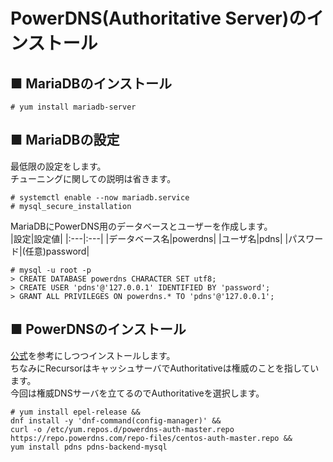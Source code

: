 # PowerDNS(Authoritative Server)のインストール
## ■ MariaDBのインストール
```
# yum install mariadb-server
```
## ■ MariaDBの設定
最低限の設定をします。  
チューニングに関しての説明は省きます。
```
# systemctl enable --now mariadb.service
# mysql_secure_installation
```
MariaDBにPowerDNS用のデータベースとユーザーを作成します。  
|設定|設定値|
|:---|:---|
|データベース名|powerdns|
|ユーザ名|pdns|
|パスワード|(任意)password|

```
# mysql -u root -p
> CREATE DATABASE powerdns CHARACTER SET utf8;
> CREATE USER 'pdns'@'127.0.0.1' IDENTIFIED BY 'password';
> GRANT ALL PRIVILEGES ON powerdns.* TO 'pdns'@'127.0.0.1';
```
## ■ PowerDNSのインストール
[公式](https://repo.powerdns.com/)を参考にしつつインストールします。  
ちなみにRecursorはキャッシュサーバでAuthoritativeは権威のことを指しています。  
今回は権威DNSサーバを立てるのでAuthoritativeを選択します。
```
# yum install epel-release &&
dnf install -y 'dnf-command(config-manager)' &&
curl -o /etc/yum.repos.d/powerdns-auth-master.repo https://repo.powerdns.com/repo-files/centos-auth-master.repo &&
yum install pdns pdns-backend-mysql
```

